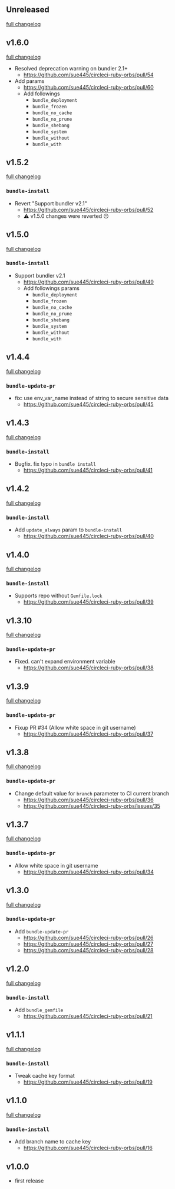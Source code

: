 ## Unreleased
[full changelog](http://github.com/sue445/circleci-ruby-orbs/compare/1.6.0...master)

## v1.6.0
[full changelog](http://github.com/sue445/circleci-ruby-orbs/compare/1.5.2...v1.6.0)

* Resolved deprecation warning on bundler 2.1+
    * https://github.com/sue445/circleci-ruby-orbs/pull/54
* Add params
    * https://github.com/sue445/circleci-ruby-orbs/pull/60
    * Add followings
        * `bundle_deployment`
        * `bundle_frozen`
        * `bundle_no_cache`
        * `bundle_no_prune`
        * `bundle_shebang`
        * `bundle_system`
        * `bundle_without`
        * `bundle_with`

## v1.5.2
[full changelog](http://github.com/sue445/circleci-ruby-orbs/compare/1.5.0...v1.5.2)

### `bundle-install`
* Revert "Support bundler v2.1"
  * https://github.com/sue445/circleci-ruby-orbs/pull/52
  * :warning: v1.5.0 changes were reverted :pensive:

## v1.5.0
[full changelog](http://github.com/sue445/circleci-ruby-orbs/compare/1.4.4...1.5.0)

### `bundle-install`
* Support bundler v2.1
    * https://github.com/sue445/circleci-ruby-orbs/pull/49
    * Add followings params
        * `bundle_deployment`
        * `bundle_frozen`
        * `bundle_no_cache`
        * `bundle_no_prune`
        * `bundle_shebang`
        * `bundle_system`
        * `bundle_without`
        * `bundle_with`

## v1.4.4
[full changelog](http://github.com/sue445/circleci-ruby-orbs/compare/1.4.3...1.4.4)

### `bundle-update-pr`
* fix: use env_var_name instead of string to secure sensitive data
  * https://github.com/sue445/circleci-ruby-orbs/pull/45

## v1.4.3
[full changelog](http://github.com/sue445/circleci-ruby-orbs/compare/1.4.2...1.4.3)

### `bundle-install`
* Bugfix. fix typo in `bundle install`
  * https://github.com/sue445/circleci-ruby-orbs/pull/41

## v1.4.2
[full changelog](http://github.com/sue445/circleci-ruby-orbs/compare/1.4.0...1.4.2)

### `bundle-install`
* Add `update_always` param to `bundle-install`
  * https://github.com/sue445/circleci-ruby-orbs/pull/40

## v1.4.0
[full changelog](http://github.com/sue445/circleci-ruby-orbs/compare/1.3.10...1.4.0)

### `bundle-install`
* Supports repo without `Gemfile.lock`
  * https://github.com/sue445/circleci-ruby-orbs/pull/39

## v1.3.10
[full changelog](http://github.com/sue445/circleci-ruby-orbs/compare/1.3.9...1.3.10)

### `bundle-update-pr`
* Fixed. can't expand environment variable
  * https://github.com/sue445/circleci-ruby-orbs/pull/38

## v1.3.9
[full changelog](http://github.com/sue445/circleci-ruby-orbs/compare/1.3.8...1.3.9)

### `bundle-update-pr`
* Fixup PR #34 (Allow white space in git username)
  * https://github.com/sue445/circleci-ruby-orbs/pull/37

## v1.3.8
[full changelog](http://github.com/sue445/circleci-ruby-orbs/compare/1.3.7...1.3.8)

### `bundle-update-pr`
* Change default value for `branch` parameter to CI current branch
  * https://github.com/sue445/circleci-ruby-orbs/pull/36
  * https://github.com/sue445/circleci-ruby-orbs/issues/35

## v1.3.7
[full changelog](http://github.com/sue445/circleci-ruby-orbs/compare/1.3.6...1.3.7)

### `bundle-update-pr`
* Allow white space in git username
  * https://github.com/sue445/circleci-ruby-orbs/pull/34

## v1.3.0
[full changelog](http://github.com/sue445/circleci-ruby-orbs/compare/1.2.0...1.3.0)

### `bundle-update-pr`
* Add `bundle-update-pr`
  * https://github.com/sue445/circleci-ruby-orbs/pull/26
  * https://github.com/sue445/circleci-ruby-orbs/pull/27
  * https://github.com/sue445/circleci-ruby-orbs/pull/28

## v1.2.0
[full changelog](http://github.com/sue445/circleci-ruby-orbs/compare/1.1.2...1.2.0)

### `bundle-install`
* Add `bundle_gemfile`
  * https://github.com/sue445/circleci-ruby-orbs/pull/21

## v1.1.1
[full changelog](http://github.com/sue445/circleci-ruby-orbs/compare/1.1.0...1.1.1)

### `bundle-install`
* Tweak cache key format
  * https://github.com/sue445/circleci-ruby-orbs/pull/19

## v1.1.0
[full changelog](http://github.com/sue445/circleci-ruby-orbs/compare/1.0.0...1.1.0)

### `bundle-install`
* Add branch name to cache key
  * https://github.com/sue445/circleci-ruby-orbs/pull/16

## v1.0.0
* first release
